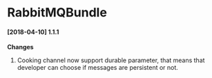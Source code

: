 # RabbitMQBundle


#### [2018-04-10] 1.1.1
**Changes**
1. Cooking channel now support durable parameter, that means that developer can 
choose if messages are persistent or not. 
